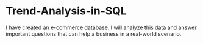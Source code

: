 # Trend-Analysis-in-SQL
I have created an e-commerce database. I will analyze this data and answer important questions that can help a business in a real-world scenario.
